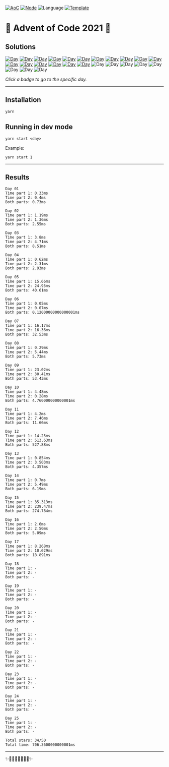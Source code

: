 <!-- Entries between SOLUTIONS and RESULTS tags are auto-generated -->

[![AoC](https://badgen.net/badge/AoC/2021/blue)](https://adventofcode.com/2021)
[![Node](https://badgen.net/badge/Node/v16.0.0+/blue)](https://nodejs.org/en/download/)
![Language](https://badgen.net/badge/Language/TypeScript/blue)
[![Template](https://badgen.net/badge/Template/aocrunner/blue)](https://github.com/caderek/aocrunner)

# 🎄 Advent of Code 2021 🎄

## Solutions

<!--SOLUTIONS-->

[![Day](https://badgen.net/badge/01/%E2%98%85%E2%98%85/green)](src/day01)
[![Day](https://badgen.net/badge/02/%E2%98%85%E2%98%85/green)](src/day02)
[![Day](https://badgen.net/badge/03/%E2%98%85%E2%98%85/green)](src/day03)
[![Day](https://badgen.net/badge/04/%E2%98%85%E2%98%85/green)](src/day04)
[![Day](https://badgen.net/badge/05/%E2%98%85%E2%98%85/green)](src/day05)
[![Day](https://badgen.net/badge/06/%E2%98%85%E2%98%85/green)](src/day06)
[![Day](https://badgen.net/badge/07/%E2%98%85%E2%98%85/green)](src/day07)
[![Day](https://badgen.net/badge/08/%E2%98%85%E2%98%85/green)](src/day08)
[![Day](https://badgen.net/badge/09/%E2%98%85%E2%98%85/green)](src/day09)
[![Day](https://badgen.net/badge/10/%E2%98%85%E2%98%85/green)](src/day10)
[![Day](https://badgen.net/badge/11/%E2%98%85%E2%98%85/green)](src/day11)
[![Day](https://badgen.net/badge/12/%E2%98%85%E2%98%85/green)](src/day12)
[![Day](https://badgen.net/badge/13/%E2%98%85%E2%98%86/green)](src/day13)
[![Day](https://badgen.net/badge/14/%E2%98%85%E2%98%85/green)](src/day14)
[![Day](https://badgen.net/badge/15/%E2%98%85%E2%98%85/green)](src/day15)
[![Day](https://badgen.net/badge/16/%E2%98%85%E2%98%85/green)](src/day16)
[![Day](https://badgen.net/badge/16/%E2%98%85%E2%98%85/green)](src/day17)
![Day](https://badgen.net/badge/18/%E2%98%86%E2%98%86/gray)
![Day](https://badgen.net/badge/19/%E2%98%86%E2%98%86/gray)
![Day](https://badgen.net/badge/20/%E2%98%86%E2%98%86/gray)
![Day](https://badgen.net/badge/21/%E2%98%86%E2%98%86/gray)
![Day](https://badgen.net/badge/22/%E2%98%86%E2%98%86/gray)
![Day](https://badgen.net/badge/23/%E2%98%86%E2%98%86/gray)
![Day](https://badgen.net/badge/24/%E2%98%86%E2%98%86/gray)
![Day](https://badgen.net/badge/25/%E2%98%86%E2%98%86/gray)

<!--/SOLUTIONS-->

_Click a badge to go to the specific day._

---

## Installation

```
yarn
```

## Running in dev mode

```
yarn start <day>
```

Example:

```
yarn start 1
```

---

## Results

<!--RESULTS-->

```
Day 01
Time part 1: 0.33ms
Time part 2: 0.4ms
Both parts: 0.73ms
```

```
Day 02
Time part 1: 1.19ms
Time part 2: 1.36ms
Both parts: 2.55ms
```

```
Day 03
Time part 1: 3.8ms
Time part 2: 4.71ms
Both parts: 8.51ms
```

```
Day 04
Time part 1: 0.62ms
Time part 2: 2.31ms
Both parts: 2.93ms
```

```
Day 05
Time part 1: 15.66ms
Time part 2: 24.95ms
Both parts: 40.61ms
```

```
Day 06
Time part 1: 0.05ms
Time part 2: 0.07ms
Both parts: 0.12000000000000001ms
```

```
Day 07
Time part 1: 16.17ms
Time part 2: 16.36ms
Both parts: 32.53ms
```

```
Day 08
Time part 1: 0.29ms
Time part 2: 5.44ms
Both parts: 5.73ms
```

```
Day 09
Time part 1: 23.02ms
Time part 2: 30.41ms
Both parts: 53.43ms
```

```
Day 10
Time part 1: 4.48ms
Time part 2: 0.28ms
Both parts: 4.760000000000001ms
```

```
Day 11
Time part 1: 4.2ms
Time part 2: 7.46ms
Both parts: 11.66ms
```

```
Day 12
Time part 1: 14.25ms
Time part 2: 513.63ms
Both parts: 527.88ms
```

```
Day 13
Time part 1: 0.854ms
Time part 2: 3.503ms
Both parts: 4.357ms
```

```
Day 14
Time part 1: 0.7ms
Time part 2: 5.49ms
Both parts: 6.19ms
```

```
Day 15
Time part 1: 35.313ms
Time part 2: 239.47ms
Both parts: 274.784ms
```

```
Day 16
Time part 1: 2.6ms
Time part 2: 2.50ms
Both parts: 5.09ms
```

```
Day 17
Time part 1: 8.268ms
Time part 2: 10.629ms
Both parts: 18.891ms
```

```
Day 18
Time part 1: -
Time part 2: -
Both parts: -
```

```
Day 19
Time part 1: -
Time part 2: -
Both parts: -
```

```
Day 20
Time part 1: -
Time part 2: -
Both parts: -
```

```
Day 21
Time part 1: -
Time part 2: -
Both parts: -
```

```
Day 22
Time part 1: -
Time part 2: -
Both parts: -
```

```
Day 23
Time part 1: -
Time part 2: -
Both parts: -
```

```
Day 24
Time part 1: -
Time part 2: -
Both parts: -
```

```
Day 25
Time part 1: -
Time part 2: -
Both parts: -
```

```
Total stars: 34/50
Total time: 706.3600000000001ms
```

<!--/RESULTS-->

---

✨🎄🎁🎄🎅🎄🎁🎄✨
